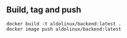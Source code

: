 ## Build, tag and push
```
docker build -t aldolinux/backend:latest .
docker image push aldolinux/backend:latest
```